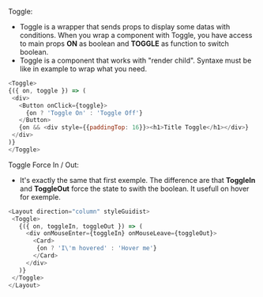 Toggle:

  * Toggle is a wrapper that sends props to display some datas with conditions. When you wrap a component with Toggle, you have access to main props <b>ON</b> as boolean and <b>TOGGLE</b> as function to switch boolean.
  * Toggle is a component that works with "render child". Syntaxe must be like in example to wrap what you need.
  
```js
<Toggle>
{({ on, toggle }) => (
 <div>
   <Button onClick={toggle}>
     {on ? 'Toggle On' : 'Toggle Off'} 
   </Button>
   {on && <div style={{paddingTop: 16}}><h1>Title Toggle</h1></div>}
 </div>
)}
</Toggle>
```


Toggle Force In / Out:

 * It's exactly the same that first exemple. The difference are that <b>ToggleIn</b> and <b>ToggleOut</b> force the state to swith the boolean. It usefull on hover for exemple.

```js
<Layout direction="column" styleGuidist>
 <Toggle>
   {({ on, toggleIn, toggleOut }) => (
     <div onMouseEnter={toggleIn} onMouseLeave={toggleOut}>
       <Card>
        {on ? 'I\'m hovered' : 'Hover me'} 
       </Card>
     </div>
   )}
 </Toggle>
</Layout>
```
